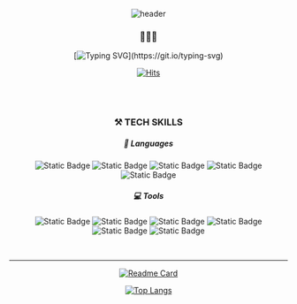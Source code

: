 <div align=center>

![header](https://capsule-render.vercel.app/api?type=slice&color=black&height=200&section=header&text=WELCOME%20TO%20MY%20GITHUB!&animation=fadeIn&fontSize=20&fontColor=ffffff&rotate=13&fontAlign=70&fontAlignY=30)

### 🖤🤍🖤
[![Typing SVG](https://readme-typing-svg.demolab.com?font=Pretendard&size=16&duration=2500&pause=200&color=333333&multiline=true&random=false&width=435&height=100&lines=%EB%8A%98+%EC%83%88%EB%A1%9C%EC%9B%80%EC%9D%84+%EB%B0%B0%EC%9A%B0%EA%B3%A0%EC%9E%90+%ED%95%98%EB%8A%94+%EB%94%94%EB%B8%94%EB%A6%AC%EC%85%94%2C;%EC%82%AC%EC%9A%A9%EC%9E%90+%EC%B9%9C%ED%99%94%EC%A0%81%EC%9D%B4%EB%A9%B0+%EA%B0%90%EA%B0%81%EC%A0%81%EC%9D%B8+%EB%94%94%EC%9E%90%EC%9D%B8%EC%9D%84+%EC%B6%94%EA%B5%AC%ED%95%98%EB%8A%94+%EC%B5%9C%ED%95%98%EB%A6%B0%EC%9E%85%EB%8B%88%EB%8B%A4.)](https://git.io/typing-svg)


[![Hits](https://hits.seeyoufarm.com/api/count/incr/badge.svg?url=https%3A%2F%2Fgithub.com%2Fharintin%2Fhit-counter&count_bg=%23000000&title_bg=%23000000&icon=&icon_color=%23FFFFFF&title=counter&edge_flat=false)](https://hits.seeyoufarm.com)


<br><br>

### ⚒ TECH SKILLS

##### 💬 Languages

![Static Badge](https://img.shields.io/badge/HTML5-%23000000?style=flat&logo=html5&logoColor=auto) ![Static Badge](https://img.shields.io/badge/CSS3-%23000000?style=flat&logo=css3&logoColor=1572B6) ![Static Badge](https://img.shields.io/badge/JavaScript-%23f0db4f?style=flat-squre&logo=JavaScript&logoColor=auto&color=%23000000) ![Static Badge](https://img.shields.io/badge/jQuery-%23000000?style=flat-squre&logo=jQuery&logoColor=0769AD) ![Static Badge](https://img.shields.io/badge/React-%23000000?style=flat&logo=react&logoColor=61DAFB)

##### 💻  Tools

![Static Badge](https://img.shields.io/badge/Photoshop-%23000000?style=flat&logo=Adobe%20Photoshop&logoColor=%234FCCFE)  ![Static Badge](https://img.shields.io/badge/Illustrator-%23000000?style=flat&logo=Adobe%20Illustrator&logoColor=%23DC6920) ![Static Badge](https://img.shields.io/badge/Figma-%23000000?style=flat&logo=Figma&logoColor=F24E1E) ![Static Badge](https://img.shields.io/badge/Slack-%23000000?style=flat&logo=slack&logoColor=4A154B) ![Static Badge](https://img.shields.io/badge/Github-%23000000?style=flat&logo=github) ![Static Badge](https://img.shields.io/badge/GIT-%23000000?style=flat&logo=git)

<br>
<hr>

[![Readme Card](https://github-readme-stats.vercel.app/api/pin/?username=harintin&repo=harintin.github.io)](https://github.com/harintin/harintin.github.io.git)


[![Top Langs](https://github-readme-stats.vercel.app/api/top-langs/?username=harintin&layout=donut)](https://github.com/anuraghazra/github-readme-stats)
</div>
